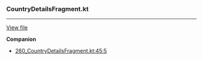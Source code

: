 ### CountryDetailsFragment.kt
---
[View file](../../precision_analyzed/260_CountryDetailsFragment.kt)

**Companion**

 - [260_CountryDetailsFragment.kt:45:5](../../precision_analyzed/260_CountryDetailsFragment.kt#L45)
